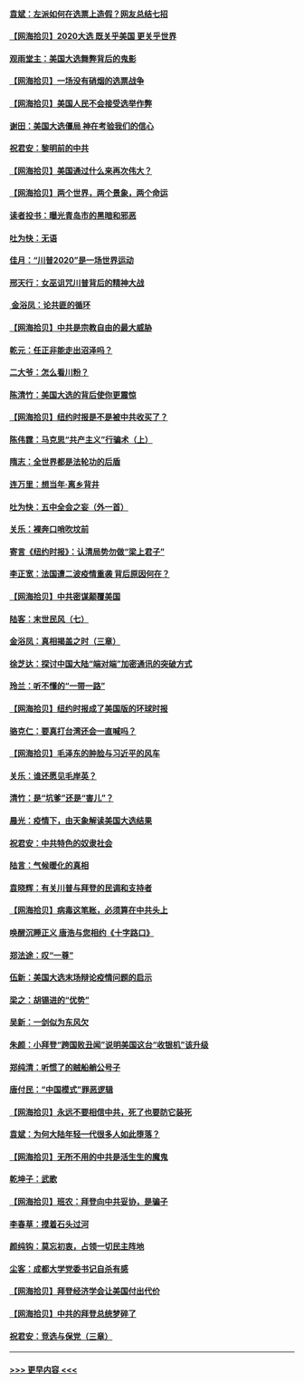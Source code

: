 #### [袁斌：左派如何在选票上造假？网友总结七招](../pages/nsc993/n12533180.md?t=11081251) 
#### [【网海拾贝】2020大选 既关乎美国 更关乎世界](../pages/nsc993/n12533161.md?t=11081251) 
#### [观雨堂主：美国大选舞弊背后的鬼影](../pages/nsc993/n12533153.md?t=11081251) 
#### [【网海拾贝】一场没有硝烟的选票战争](../pages/nsc993/n12531883.md?t=11081251) 
#### [【网海拾贝】美国人民不会接受选举作弊](../pages/nsc993/n12528850.md?t=11081251) 
#### [谢田：美国大选僵局 神在考验我们的信心](../pages/nsc993/n12527932.md?t=11081251) 
#### [祝君安：黎明前的中共](../pages/nsc993/n12524071.md?t=11081251) 
#### [【网海拾贝】美国通过什么来再次伟大？](../pages/nsc993/n12523844.md?t=11081251) 
#### [【网海拾贝】两个世界，两个景象，两个命运](../pages/nsc993/n12521419.md?t=11081251) 
#### [读者投书：曝光青岛市的黑暗和邪恶](../pages/nsc993/n12520988.md?t=11081251) 
#### [吐为快：无语](../pages/nsc993/n12518588.md?t=11081251) 
#### [佳月：“川普2020”是一场世界运动](../pages/nsc993/n12518581.md?t=11081251) 
#### [邢天行：女巫诅咒川普背后的精神大战](../pages/nsc993/n12517257.md?t=11081251) 
#### [ 金浴凤：论共匪的循环](../pages/nsc993/n12517133.md?t=11081251) 
#### [【网海拾贝】中共是宗教自由的最大威胁](../pages/nsc993/n12516879.md?t=11081251) 
#### [乾元：任正非能走出沼泽吗？](../pages/nsc993/n12515831.md?t=11081251) 
#### [二大爷：怎么看川粉？](../pages/nsc993/n12515820.md?t=11081251) 
#### [陈清竹：美国大选的背后使你更震惊](../pages/nsc993/n12515589.md?t=11081251) 
#### [【网海拾贝】纽约时报是不是被中共收买了？](../pages/nsc993/n12515122.md?t=11081251) 
#### [陈伟霆：马克思“共产主义”行骗术（上）](../pages/nsc993/n12510217.md?t=11081251) 
#### [隋志：全世界都是法轮功的后盾](../pages/nsc993/n12510636.md?t=11081251) 
#### [连万里：想当年‧离乡背井](../pages/nsc993/n12510623.md?t=11081251) 
#### [吐为快：五中全会之妄（外一首）](../pages/nsc993/n12510470.md?t=11081251) 
#### [关乐：裸奔口哨吹坟前](../pages/nsc993/n12510403.md?t=11081251) 
#### [寄言《纽约时报》：认清局势勿做“梁上君子”](../pages/nsc993/n12510042.md?t=11081251) 
#### [李正宽：法国遭二波疫情重袭 背后原因何在？](../pages/nsc993/n12509971.md?t=11081251) 
#### [【网海拾贝】中共密谋颠覆美国](../pages/nsc993/n12509816.md?t=11081251) 
#### [陆客：末世民风（七）](../pages/nsc993/n12507822.md?t=11081251) 
#### [金浴凤：真相揭盖之时（三章）](../pages/nsc993/n12507804.md?t=11081251) 
#### [徐芝达：探讨中国大陆“端对端”加密通讯的突破方式](../pages/nsc993/n12507682.md?t=11081251) 
#### [玲兰：听不懂的“一带一路”](../pages/nsc993/n12507669.md?t=11081251) 
#### [【网海拾贝】纽约时报成了美国版的环球时报](../pages/nsc993/n12507053.md?t=11081251) 
#### [骆克仁：要真打台湾还会一直喊吗？](../pages/nsc993/n12506843.md?t=11081251) 
#### [【网海拾贝】毛泽东的肿脸与习近平的风车](../pages/nsc993/n12504537.md?t=11081251) 
#### [关乐：谁还愿见毛岸英？](../pages/nsc993/n12503866.md?t=11081251) 
#### [清竹：是“坑爹”还是“害儿”？](../pages/nsc993/n12503034.md?t=11081251) 
#### [晨光：疫情下，由天象解读美国大选结果](../pages/nsc993/n12502536.md?t=11081251) 
#### [祝君安：中共特色的奴隶社会](../pages/nsc993/n12501529.md?t=11081251) 
#### [陆言：气候暖化的真相](../pages/nsc993/n12501183.md?t=11081251) 
#### [袁晓辉：有关川普与拜登的民调和支持者](../pages/nsc993/n12500433.md?t=11081251) 
#### [【网海拾贝】病毒这笔账，必须算在中共头上](../pages/nsc993/n12500320.md?t=11081251) 
#### [唤醒沉睡正义 唐浩与您相约《十字路口》](../pages/nsc993/n12497980.md?t=11081251) 
#### [郑法途：叹“一尊”](../pages/nsc993/n12498837.md?t=11081251) 
#### [伍新：美国大选末场辩论疫情问题的启示](../pages/nsc993/n12498829.md?t=11081251) 
#### [梁之：胡锡进的“优势”](../pages/nsc993/n12498780.md?t=11081251) 
#### [吴新：一剑似为东风欠](../pages/nsc993/n12498772.md?t=11081251) 
#### [朱颜：小拜登“跨国败丑闻”说明美国这台“收银机”该升级](../pages/nsc993/n12498731.md?t=11081251) 
#### [郑纯清：听惯了的贼船艄公号子](../pages/nsc993/n12498721.md?t=11081251) 
#### [唐付民：“中国模式”罪恶逻辑](../pages/nsc993/n12498310.md?t=11081251) 
#### [【网海拾贝】永远不要相信中共，死了也要防它装死](../pages/nsc993/n12498162.md?t=11081251) 
#### [袁斌：为何大陆年轻一代很多人如此堕落？](../pages/nsc993/n12495696.md?t=11081251) 
#### [【网海拾贝】无所不用的中共是活生生的魔鬼](../pages/nsc993/n12495621.md?t=11081251) 
#### [乾坤子：武歌](../pages/nsc993/n12493391.md?t=11081251) 
#### [【网海拾贝】班农：拜登向中共妥协，是骗子](../pages/nsc993/n12492877.md?t=11081251) 
#### [李春草：摸着石头过河](../pages/nsc993/n12491121.md?t=11081251) 
#### [颜纯钩：莫忘初衷，占领一切民主阵地](../pages/nsc993/n12490965.md?t=11081251) 
#### [尘客：成都大学党委书记自杀有感](../pages/nsc993/n12490950.md?t=11081251) 
#### [【网海拾贝】拜登经济学会让美国付出代价](../pages/nsc993/n12489662.md?t=11081251) 
#### [【网海拾贝】中共的拜登总统梦碎了](../pages/nsc993/n12487896.md?t=11081251) 
#### [祝君安：竞选与保党（三章）](../pages/nsc993/n12487258.md?t=11081251) 

----
#### [ >>> 更早内容 <<< ](../indexes/nsc993-earlier.md)

